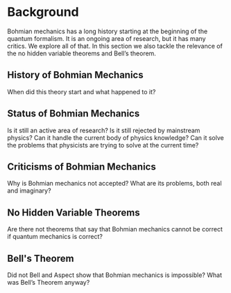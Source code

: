 # Background 

Bohmian mechanics has a long history starting at the beginning of the quantum formalism. It is an ongoing area of research, but it has many critics. We explore all of that. In this section we also tackle the relevance of the no hidden variable theorems and Bell’s theorem.

## History of Bohmian Mechanics 

When did this theory start and what happened to it?

## Status of Bohmian Mechanics

Is it still an active area of research? Is it still rejected by mainstream physics? Can it handle the current body of physics knowledge? Can it solve the problems that physicists are trying to solve at the current time?

## Criticisms of Bohmian Mechanics

Why is Bohmian mechanics not accepted? What are its problems, both real and imaginary?

## No Hidden Variable Theorems

Are there not theorems that say that Bohmian mechanics cannot be correct if quantum mechanics is correct?

## Bell's Theorem

Did not Bell and Aspect show that Bohmian mechanics is impossible? What was Bell’s Theorem anyway?

